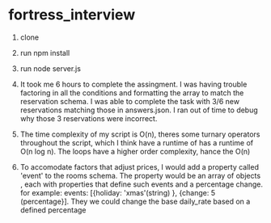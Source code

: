 # fortress_interview

1. clone
2. run npm install
3. run node server.js


1. It took me 6 hours to complete the assingment. I was having trouble factoring in all the conditions and formatting the array to  match the reservation schema. I was able to complete the task with 3/6 new reservations matching those in answers.json. I ran out of time to debug why those 3 reservations were incorrect.

2. The time complexity of my script is O(n), theres some turnary operators throughout the script, which I think have a runtime of  has a runtime of O(n log n). The loops have a higher order complexity, hance the O(n)

3. To accomodate factors that adjust prices, I would add a property called 'event' to the rooms schema. The property would be an array of objects , each with properties that define such events and a percentage change. for example: events: [{holiday: 'xmas'(string) }, {change: 5 (percentage}]. They we could change the base daily_rate based on a defined percentage


